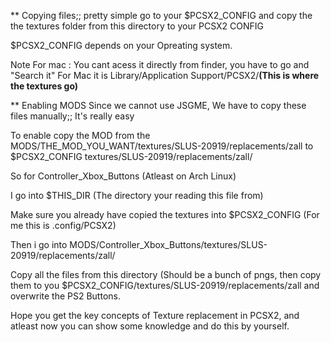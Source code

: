 ** Copying files;; pretty simple go to your $PCSX2_CONFIG and copy the the textures folder from this directory to your PCSX2 CONFIG

$PCSX2_CONFIG depends on your Opreating system.

Note For mac : You cant acess it directly from finder, you have to go and "Search it" 
For Mac it is Library/Application Support/PCSX2/**(This is where the textures go)**



** Enabling MODS
Since we cannot use JSGME, We have to copy these files manually;; It's really easy

To enable copy the MOD   from the MODS/THE_MOD_YOU_WANT/textures/SLUS-20919/replacements/zall to $PCSX2_CONFIG textures/SLUS-20919/replacements/zall/


So for Controller_Xbox_Buttons (Atleast on Arch Linux)


I go into $THIS_DIR (The directory your reading this file from)

Make sure you already have copied the textures into $PCSX2_CONFIG (For me this is .config/PCSX2)

Then i go into MODS/Controller_Xbox_Buttons/textures/SLUS-20919/replacements/zall/

Copy all the files from this directory (Should be a bunch of pngs, then copy them to you $PCSX2_CONFIG/textures/SLUS-20919/replacements/zall  and overwrite the PS2 Buttons.


Hope you get the key concepts of Texture replacement in PCSX2, and atleast now you can show some knowledge and do this by yourself.